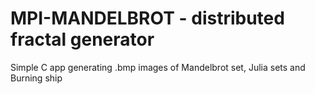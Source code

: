 # MPI-MANDELBROT - distributed fractal generator

Simple C app generating .bmp images of Mandelbrot set, Julia sets and Burning ship


